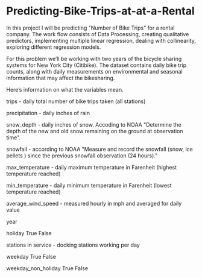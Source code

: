 # Predicting-Bike-Trips-at-at-a-Rental
In this project I will be predicting "Number of Bike Trips" for a rental company. The work flow consists of Data Processing, creating qualitative predictors, implementing multiple linear regression, dealing with collinearity, exploring different regression models.


For this problem we’ll be working with two years of the bicycle sharing systems for New York City (Citibike). The dataset contains daily bike trip counts, along with daily measurements on environmental and seasonal information that may affect the bikesharing.

Here’s information on what the variables mean.

trips - daily total number of bike trips taken (all stations)

precipitation - daily inches of rain

snow_depth - daily inches of snow. Accoding to NOAA "Determine the depth of the new and old snow remaining on the ground at observation time".

snowfall - according to NOAA "Measure and record the snowfall (snow, ice pellets ) since the previous snowfall observation (24 hours)."

max_temperature - daily maximum temperature in Farenheit (highest temperature reached)

min_temperature - daily minimum temperature in Farenheit (lowest temperature reached)

average_wind_speed - measured hourly in mph and averaged for daily value

year

holiday
True
False

stations in service - docking stations working per day

weekday
True
False

weekday_non_holiday
True
False
